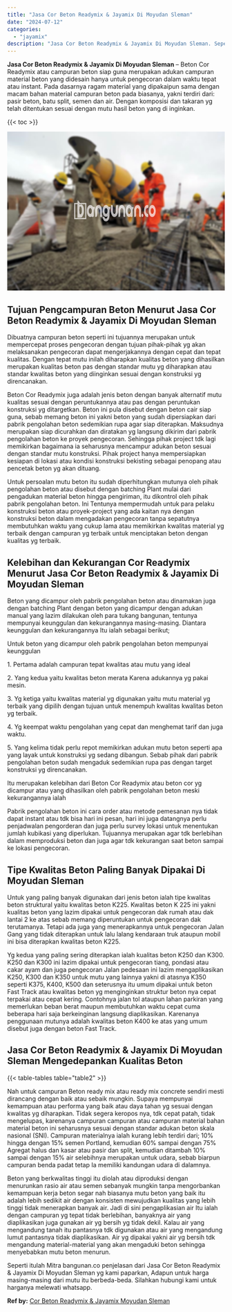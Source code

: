 ```yaml
---
title: "Jasa Cor Beton Readymix & Jayamix Di Moyudan Sleman"
date: "2024-07-12"
categories: 
  - "jayamix"
description: "Jasa Cor Beton Readymix & Jayamix Di Moyudan Sleman. Seperti itulah Mitra bangunan.co penjelasan dari Jasa Cor Beton Readymix & Jayamix Di Moyudan Sleman yg..."
---
```


**Jasa Cor Beton Readymix & Jayamix Di Moyudan Sleman** – Beton Cor Readymix atau campuran beton siap guna merupakan adukan campuran material beton yang didesain hanya untuk pengecoran dalam waktu tepat atau instant. Pada dasarnya ragam material yang dipakaipun sama dengan macam bahan material campuran beton pada biasanya, yakni terdiri dari: pasir beton, batu split, semen dan air. Dengan komposisi dan takaran yg telah ditentukan sesuai dengan mutu hasil beton yang di inginkan.

{{< toc >}}

![Jasa Cor Beton Readymix & Jayamix Di Moyudan Sleman](/images/jasa-cor-readymix-30.png)

## Tujuan Pengcampuran Beton Menurut Jasa Cor Beton Readymix & Jayamix Di Moyudan Sleman

Dibuatnya campuran beton seperti ini tujuannya merupakan untuk mempercepat proses pengecoran dengan tujuan pihak-pihak yg akan melaksanakan pengecoran dapat mengerjakannya dengan cepat dan tepat kualitas. Dengan tepat mutu inilah diharapkan kualitas beton yang dihasilkan merupakan kualitas beton pas dengan standar mutu yg diharapkan atau standar kwalitas beton yang diinginkan sesuai dengan konstruksi yg direncanakan.

Beton Cor Readymix juga adalah jenis beton dengan banyak alternatif mutu kualitas sesuai dengan peruntukannya atau pas dengan peruntukan konstruksi yg ditargetkan. Beton ini pula disebut dengan beton cair siap guna, sebab memang beton ini yakni beton yang sudah dipersiapkan dari pabrik pengolahan beton sedemikian rupa agar siap diterapkan. Maksudnya merupakan siap dicurahkan dan diratakan yg langsung dikirim dari pabrik pengolahan beton ke proyek pengecoran. Sehingga pihak project tdk lagi memikirkan bagaimana ia seharusnya mencampur adukan beton sesuai dengan standar mutu konstruksi. Pihak project hanya mempersiapkan kesiapan di lokasi atau kondisi konstruksi bekisting sebagai penopang atau pencetak beton yg akan dituang.

Untuk persoalan mutu beton itu sudah diperhitungkan mutunya oleh pihak pengolahan beton atau disebut dengan batching Plant mulai dari pengadukan material beton hingga pengiriman, itu dikontrol oleh pihak pabrik pengolahan beton. Ini Tentunya mempermudah untuk para pelaku konstruksi beton atau proyek-project yang ada kaitan nya dengan konstruksi beton dalam mengadakan pengecoran tanpa sepatutnya membutuhkan waktu yang cukup lama atau memikirkan kwalitas material yg terbaik dengan campuran yg terbaik untuk menciptakan beton dengan kualitas yg terbaik.

## Kelebihan dan Kekurangan Cor Readymix Menurut Jasa Cor Beton Readymix & Jayamix Di Moyudan Sleman

Beton yang dicampur oleh pabrik pengolahan beton atau dinamakan juga dengan batching Plant dengan beton yang dicampur dengan adukan manual yang lazim dilakukan oleh para tukang bangunan, tentunya mempunyai keunggulan dan kekurangannya masing-masing. Diantara keunggulan dan kekurangannya Itu ialah sebagai berikut;

Untuk beton yang dicampur oleh pabrik pengolahan beton mempunyai keunggulan

1\. Pertama adalah campuran tepat kwalitas atau mutu yang ideal

2\. Yang kedua yaitu kwalitas beton merata Karena adukannya yg pakai mesin.

3\. Yg ketiga yaitu kwalitas material yg digunakan yaitu mutu material yg terbaik yang dipilih dengan tujuan untuk menempuh kwalitas kwalitas beton yg terbaik.

4\. Yg keempat waktu pengolahan yang cepat dan menghemat tarif dan juga waktu.

5\. Yang kelima tidak perlu repot memikirkan adukan mutu beton seperti apa yang layak untuk konstruksi yg sedang dibangun. Sebab pihak dari pabrik pengolahan beton sudah mengaduk sedemikian rupa pas dengan target konstruksi yg direncanakan.

Itu merupakan kelebihan dari Beton Cor Readymix atau beton cor yg dicampur atau yang dihasilkan oleh pabrik pengolahan beton meski kekurangannya ialah

Pabrik pengolahan beton ini cara order atau metode pemesanan nya tidak dapat instant atau tdk bisa hari ini pesan, hari ini juga datangnya perlu penjadwalan pengorderan dan juga perlu survey lokasi untuk menentukan jumlah kubikasi yang diperlukan. Tujuannya merupakan agar tdk berlebihan dalam memproduksi beton dan juga agar tdk kekurangan saat beton sampai ke lokasi pengecoran.

## Tipe Kwalitas Beton Paling Banyak Dipakai Di Moyudan Sleman

Untuk yang paling banyak digunakan dari jenis beton ialah tipe kwalitas beton struktural yaitu kwalitas beton K225. Kwalitas beton K 225 ini yakni kualitas beton yang lazim dipakai untuk pengecoran dak rumah atau dak lantai 2 ke atas sebab memang diperuntukan untuk pengecoran dak terutamanya. Tetapi ada juga yang menerapkannya untuk pengecoran Jalan Gang yang tidak diterapkan untuk lalu lalang kendaraan truk ataupun mobil ini bisa diterapkan kwalitas beton K225.

Yg kedua yang paling sering diterapkan ialah kualitas beton K250 dan K300. K250 dan K300 ini lazim dipakai untuk pengecoran tiang, pondasi atau cakar ayam dan juga pengecoran Jalan pedesaan ini lazim mengaplikasikan K250, K300 dan K350 untuk mutu yang lainnya yakni di atasnya K350 seperti K375, K400, K500 dan seterusnya itu umum dipakai untuk beton Fast Track atau kwalitas beton yg menginginkan struktur beton nya cepat terpakai atau cepat kering. Contohnya jalan tol ataupun lahan parkiran yang memerlukan beban berat maupun membutuhkan waktu cepat cuma beberapa hari saja berkeinginan langsung diaplikasikan. Karenanya penggunaan mutunya adalah kwalitas beton K400 ke atas yang umum disebut juga dengan beton Fast Track.

## Jasa Cor Beton Readymix & Jayamix Di Moyudan Sleman Mengedepankan Kualitas Beton

{{< table-tables table="table2" >}}

Nah untuk campuran Beton ready mix atau ready mix concrete sendiri mesti dirancang dengan baik atau sebaik mungkin. Supaya mempunyai kemampuan atau performa yang baik atau daya tahan yg sesuai dengan kwalitas yg diharapkan. Tidak segera keropos nya, tdk cepat patah, tidak mengelupas, karenanya campuran campuran atau campuran material bahan material beton ini seharusnya sesuai dengan standar adukan beton skala nasional (SNI). Campuran materialnya ialah kurang lebih terdiri dari; 10% hingga dengan 15% semen Portland, kemudian 60% sampai dengan 75% Agregat halus dan kasar atau pasir dan split, kemudian ditambah 10% sampai dengan 15% air selebihnya merupakan untuk udara, sebab biarpun campuran benda padat tetap Ia memiliki kandungan udara di dalamnya.

Beton yang berkwalitas tinggi itu diolah atau diproduksi dengan menurunkan rasio air atau semen sebanyak mungkin tanpa mengorbankan kemampuan kerja beton segar nah biasanya mutu beton yang baik itu adalah lebih sedikit air dengan konsisten mewujudkan kualitas yang lebih tinggi tidak menerapkan banyak air. Jadi di sini pengaplikasian air Itu ialah dengan campuran yg tepat tidak berlebihan, banyaknya air yang diaplikasikan juga gunakan air yg bersih yg tidak dekil. Kalau air yang mengandung tanah itu pantasnya tdk digunakan atau air yang mengandung lumut pantasnya tidak diaplikasikan. Air yg dipakai yakni air yg bersih tdk mengandung material-material yang akan mengaduki beton sehingga menyebabkan mutu beton menurun.

Seperti itulah Mitra bangunan.co penjelasan dari Jasa Cor Beton Readymix & Jayamix Di Moyudan Sleman yg kami paparkan, Adapun untuk harga masing-masing dari mutu itu berbeda-beda. Silahkan hubungi kami untuk harganya melewati whatsapp.

**Ref by:** [Cor Beton Readymix & Jayamix Moyudan Sleman](https://id.wikipedia.org/wiki/Cor)
